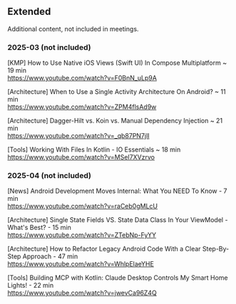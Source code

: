 ## Extended

Additional content, not included in meetings.

### 2025-03 (not included)

[KMP] How to Use Native iOS Views (Swift UI) In Compose Multiplatform ~ 19 min \
https://www.youtube.com/watch?v=F0BnN_uLp9A

[Architecture] When to Use a Single Activity Architecture On Android? ~ 11 min \
https://www.youtube.com/watch?v=ZPM4flsAd9w

[Architecture] Dagger-Hilt vs. Koin vs. Manual Dependency Injection ~ 21 min \
https://www.youtube.com/watch?v=_qb87PN7jlI

[Tools] Working With Files In Kotlin - IO Essentials ~ 18 min \
https://www.youtube.com/watch?v=MSeI7XVzrvo


### 2025-04 (not included)

[News] Android Development Moves Internal: What You NEED To Know - 7 min \
https://www.youtube.com/watch?v=raCeb0gMLcU

[Architecture] Single State Fields VS. State Data Class In Your ViewModel - What's Best? - 15 min \
https://www.youtube.com/watch?v=ZTebNp-FyYY

[Architecture] How to Refactor Legacy Android Code With a Clear Step-By-Step Approach - 47 min \
https://www.youtube.com/watch?v=WhlpElaeYHE

[Tools] Building MCP with Kotlin: Claude Desktop Controls My Smart Home Lights! - 22 min \
https://www.youtube.com/watch?v=jwevCa96Z4Q
